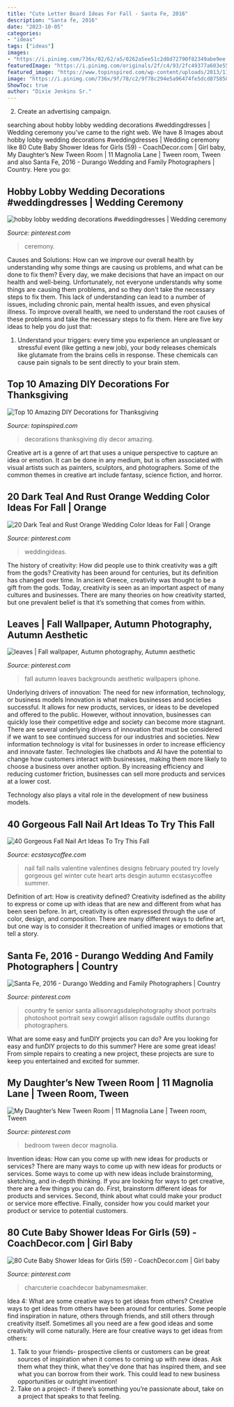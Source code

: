 ```yaml
---
title: "Cute Letter Board Ideas For Fall - Santa Fe, 2016"
description: "Santa fe, 2016"
date: "2023-10-05"
categories:
- "ideas"
tags: ["ideas"]
images:
- "https://i.pinimg.com/736x/02/62/a5/0262a5ee51c2d8d72790f82349abe9ee.jpg"
featuredImage: "https://i.pinimg.com/originals/2f/c4/93/2fc49377a603e55ab14f7469aa803afe.jpg"
featured_image: "https://www.topinspired.com/wp-content/uploads/2013/11/90122280526afd11931293fc45077709.jpg"
image: "https://i.pinimg.com/736x/9f/78/c2/9f78c294e5a96474fe5dcd8758509730.jpg"
ShowToc: true
author: "Dixie Jenkins Sr."
---
```



2. Create an advertising campaign.

	

		
searching about hobby lobby wedding decorations #weddingdresses | Wedding ceremony you've came to the right web. We have 8 Images about hobby lobby wedding decorations #weddingdresses | Wedding ceremony like 80 Cute Baby Shower Ideas for Girls (59) - CoachDecor.com | Girl baby, My Daughter’s New Tween Room | 11 Magnolia Lane | Tween room, Tween and also Santa Fe, 2016 - Durango Wedding and Family Photographers | Country. Here you go:
		
    
## Hobby Lobby Wedding Decorations #weddingdresses | Wedding Ceremony

<img loading=lazy src="https://i.pinimg.com/736x/db/a4/f1/dba4f15e4badb8122f608c4e37316145.jpg" onerror="this.onerror=null;this.src='https://tse4.mm.bing.net/th?id=OIP.7AzhGLD0P6uqwwhEV1UmtgHaLC&amp;pid=15.1';" alt="hobby lobby wedding decorations #weddingdresses | Wedding ceremony">

_Source: pinterest.com_

>ceremony. 

	

Causes and Solutions: How can we improve our overall health by understanding why some things are causing us problems, and what can be done to fix them?
Every day, we make decisions that have an impact on our health and well-being. Unfortunately, not everyone understands why some things are causing them problems, and so they don't take the necessary steps to fix them. This lack of understanding can lead to a number of issues, including chronic pain, mental health issues, and even physical illness. To improve overall health, we need to understand the root causes of these problems and take the necessary steps to fix them. Here are five key ideas to help you do just that: 
1) Understand your triggers: every time you experience an unpleasant or stressful event (like getting a new job), your body releases chemicals like glutamate from the brains cells in response. These chemicals can cause pain signals to be sent directly to your brain stem.

    
## Top 10 Amazing DIY Decorations For Thanksgiving

<img loading=lazy src="https://www.topinspired.com/wp-content/uploads/2013/11/90122280526afd11931293fc45077709.jpg" onerror="this.onerror=null;this.src='https://tse4.mm.bing.net/th?id=OIP.sSrERXJgPnNw4852Fq5pSgHaLH&amp;pid=15.1';" alt="Top 10 Amazing DIY Decorations for Thanksgiving">

_Source: topinspired.com_

>decorations thanksgiving diy decor amazing. 

	

Creative art is a genre of art that uses a unique perspective to capture an idea or emotion. It can be done in any medium, but is often associated with visual artists such as painters, sculptors, and photographers. Some of the common themes in creative art include fantasy, science fiction, and horror.

    
## 20 Dark Teal And Rust Orange Wedding Color Ideas For Fall | Orange

<img loading=lazy src="https://i.pinimg.com/736x/06/a7/b6/06a7b67837e5c7b3d93c2b0ab0ce9ea9.jpg" onerror="this.onerror=null;this.src='https://tse4.mm.bing.net/th?id=OIP.TrVe2_rm5oqvceJOetnRuwHaLH&amp;pid=15.1';" alt="20 Dark Teal and Rust Orange Wedding Color Ideas for Fall | Orange">

_Source: pinterest.com_

>weddingideas. 

	

The history of creativity: How did people use to think creativity was a gift from the gods?
Creativity has been around for centuries, but its definition has changed over time. In ancient Greece, creativity was thought to be a gift from the gods. Today, creativity is seen as an important aspect of many cultures and businesses. There are many theories on how creativity started, but one prevalent belief is that it’s something that comes from within.

    
## Leaves | Fall Wallpaper, Autumn Photography, Autumn Aesthetic

<img loading=lazy src="https://i.pinimg.com/originals/2f/c4/93/2fc49377a603e55ab14f7469aa803afe.jpg" onerror="this.onerror=null;this.src='https://tse4.mm.bing.net/th?id=OIP.u9Hc0piE8k3hieAaYiJNhQHaNK&amp;pid=15.1';" alt="leaves | Fall wallpaper, Autumn photography, Autumn aesthetic">

_Source: pinterest.com_

>fall autumn leaves backgrounds aesthetic wallpapers iphone. 

	

Underlying drivers of innovation: The need for new information, technology, or business models
Innovation is what makes businesses and societies successful. It allows for new products, services, or ideas to be developed and offered to the public. However, without innovation, businesses can quickly lose their competitive edge and society can become more stagnant. There are several underlying drivers of innovation that must be considered if we want to see continued success for our industries and societies.
New information technology is vital for businesses in order to increase efficiency and innovate faster. Technologies like chatbots and AI have the potential to change how customers interact with businesses, making them more likely to choose a business over another option. By increasing efficiency and reducing customer friction, businesses can sell more products and services at a lower cost.

Technology also plays a vital role in the development of new business models.

    
## 40 Gorgeous Fall Nail Art Ideas To Try This Fall

<img loading=lazy src="https://i0.wp.com/www.ecstasycoffee.com/wp-content/uploads/2016/09/Fall-Nail-Art-Idea.jpg" onerror="this.onerror=null;this.src='https://tse4.mm.bing.net/th?id=OIP.1A-vdxllfIjJuCMLymknwgHaNJ&amp;pid=15.1';" alt="40 Gorgeous Fall Nail Art Ideas To Try This Fall">

_Source: ecstasycoffee.com_

>nail fall nails valentine valentines designs february pouted try lovely gorgeous gel winter cute heart arts desgin autumn ecstasycoffee summer. 

	

Definition of art: How is creativity defined?
Creativity isdefined as the ability to express or come up with ideas that are new and different from what has been seen before. In art, creativity is often expressed through the use of color, design, and composition. There are many different ways to define art, but one way is to consider it thecreation of unified images or emotions that tell a story.

    
## Santa Fe, 2016 - Durango Wedding And Family Photographers | Country

<img loading=lazy src="https://i.pinimg.com/736x/37/25/0d/37250dddc09be4b9c3189615a803a6ff--country-graduation-pictures-senior-pictures-country.jpg" onerror="this.onerror=null;this.src='https://tse1.mm.bing.net/th?id=OIP.M1U5L1IrfyGtDDaUI3reDwHaLF&amp;pid=15.1';" alt="Santa Fe, 2016 - Durango Wedding and Family Photographers | Country">

_Source: pinterest.com_

>country fe senior santa allisonragsdalephotography shoot portraits photoshoot portrait sexy cowgirl allison ragsdale outfits durango photographers. 

	

What are some easy and funDIY projects you can do?
Are you looking for easy and funDIY projects to do this summer? Here are some great ideas! From simple repairs to creating a new project, these projects are sure to keep you entertained and excited for summer.

    
## My Daughter’s New Tween Room | 11 Magnolia Lane | Tween Room, Tween

<img loading=lazy src="https://i.pinimg.com/736x/9f/78/c2/9f78c294e5a96474fe5dcd8758509730.jpg" onerror="this.onerror=null;this.src='https://tse1.mm.bing.net/th?id=OIP.FRFIvWXGVpQTPgrG4hvR5QHaK9&amp;pid=15.1';" alt="My Daughter’s New Tween Room | 11 Magnolia Lane | Tween room, Tween">

_Source: pinterest.com_

>bedroom tween decor magnolia. 

	

Invention ideas: How can you come up with new ideas for products or services?
There are many ways to come up with new ideas for products or services. Some ways to come up with new ideas include brainstorming, sketching, and in-depth thinking. If you are looking for ways to get creative, there are a few things you can do. First, brainstorm different ideas for products and services. Second, think about what could make your product or service more effective. Finally, consider how you could market your product or service to potential customers.

    
## 80 Cute Baby Shower Ideas For Girls (59) - CoachDecor.com | Girl Baby

<img loading=lazy src="https://i.pinimg.com/736x/02/62/a5/0262a5ee51c2d8d72790f82349abe9ee.jpg" onerror="this.onerror=null;this.src='https://tse4.mm.bing.net/th?id=OIP.r5WG2f5Mk7HeV_ZlkQ509wHaJ3&amp;pid=15.1';" alt="80 Cute Baby Shower Ideas for Girls (59) - CoachDecor.com | Girl baby">

_Source: pinterest.com_

>charcuterie coachdecor babynamesmaker. 

	

Idea 4: What are some creative ways to get ideas from others?
Creative ways to get ideas from others have been around for centuries. Some people find inspiration in nature, others through friends, and still others through creativity itself. Sometimes all you need are a few good ideas and some creativity will come naturally. Here are four creative ways to get ideas from others: 
1) Talk to your friends- prospective clients or customers can be great sources of inspiration when it comes to coming up with new ideas. Ask them what they think, what they’ve done that has inspired them, and see what you can borrow from their work. This could lead to new business opportunities or outright invention! 
2) Take on a project- if there’s something you’re passionate about, take on a project that speaks to that feeling.

